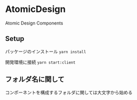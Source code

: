 # AtomicDesign

Atomic Design Components

## Setup

パッケージのインストール `yarn install`

開発環境に接続 `yarn start:client`

## フォルダ名に関して

コンポーネントを構成するフォルダに関しては大文字から始める
